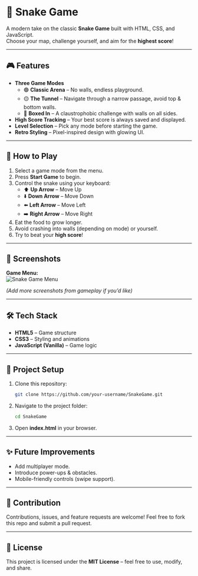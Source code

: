 # 🐍 Snake Game  

A modern take on the classic **Snake Game** built with HTML, CSS, and JavaScript.  
Choose your map, challenge yourself, and aim for the **highest score**!  

---

## 🎮 Features  
- **Three Game Modes**  
  - 🟢 **Classic Arena** – No walls, endless playground.  
  - 🟡 **The Tunnel** – Navigate through a narrow passage, avoid top & bottom walls.  
  - 🔴 **Boxed In** – A claustrophobic challenge with walls on all sides.  
- **High Score Tracking** – Your best score is always saved and displayed.  
- **Level Selection** – Pick any mode before starting the game.  
- **Retro Styling** – Pixel-inspired design with glowing UI.  

---

## 🚀 How to Play  
1. Select a game mode from the menu.  
2. Press **Start Game** to begin.  
3. Control the snake using your keyboard:  
   - ⬆️ **Up Arrow** – Move Up  
   - ⬇️ **Down Arrow** – Move Down  
   - ⬅️ **Left Arrow** – Move Left  
   - ➡️ **Right Arrow** – Move Right  
4. Eat the food to grow longer.  
5. Avoid crashing into walls (depending on mode) or yourself.  
6. Try to beat your **high score**!  

---

## 📸 Screenshots  

**Game Menu:**  
![Snake Game Menu](./screenshots/menu.png)  

*(Add more screenshots from gameplay if you’d like)*  

---

## 🛠️ Tech Stack  
- **HTML5** – Game structure  
- **CSS3** – Styling and animations  
- **JavaScript (Vanilla)** – Game logic  

---

## 📂 Project Setup  
1. Clone this repository:  
   ```bash
   git clone https://github.com/your-username/SnakeGame.git
   ```  
2. Navigate to the project folder:  
   ```bash
   cd SnakeGame
   ```  
3. Open **index.html** in your browser.  

---

## ✨ Future Improvements  
- Add multiplayer mode.  
- Introduce power-ups & obstacles.  
- Mobile-friendly controls (swipe support).  

---

## 🙌 Contribution  
Contributions, issues, and feature requests are welcome! Feel free to fork this repo and submit a pull request.  

---

## 📜 License  
This project is licensed under the **MIT License** – feel free to use, modify, and share.  
